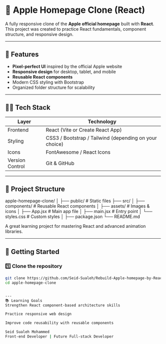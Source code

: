 

# 🍏 Apple Homepage Clone (React)

A fully responsive clone of the **Apple official homepage** built with **React**.  
This project was created to practice React fundamentals, component structure, and responsive design.

---

## 📌 Features

- **Pixel-perfect UI** inspired by the official Apple website
- **Responsive design** for desktop, tablet, and mobile
- **Reusable React components**
- Modern CSS styling with Bootstrap
- Organized folder structure for scalability

---

## 🧑‍💻 Tech Stack

| Layer     | Technology |
|-----------|------------|
| Frontend  | React (Vite or Create React App) |
| Styling   | CSS3 / Bootstrap / Tailwind (depending on your choice) |
| Icons     | FontAwesome / React Icons |
| Version Control | Git & GitHub |

---

## 📂 Project Structure
apple-homepage-clone/
│
├── public/ # Static files
├── src/
│ ├── components/ # Reusable React components
│ ├── assets/ # Images & icons
│ ├── App.jsx # Main app file
│ ├── main.jsx # Entry point
│ └── styles.css # Custom styles
│
├── package.json
└── README.md


A great learning project for mastering React and advanced animation libraries.

---

## 🚀 Getting Started

### 1️⃣ Clone the repository

```bash
git clone https://github.com/Seid-Sualeh/Rebuild-Apple-homepage-by-React/apple-homepage-clone.git
cd apple-homepage-clone


---
📚 Learning Goals
Strengthen React component-based architecture skills

Practice responsive web design

Improve code reusability with reusable components

Seid Sualeh Mohammed
Front-end Developer | Future Full-stack Developer


